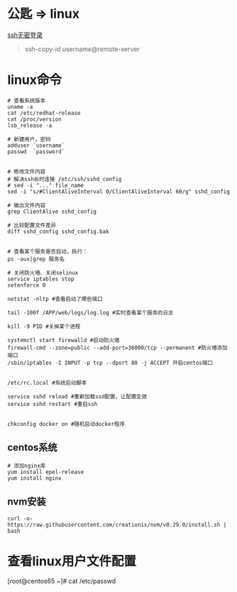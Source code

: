 # 公匙 => linux
[ssh无密登录](https://www.linuxdashen.com/ssh-key%EF%BC%9A%E4%B8%A4%E4%B8%AA%E7%AE%80%E5%8D%95%E6%AD%A5%E9%AA%A4%E5%AE%9E%E7%8E%B0ssh%E6%97%A0%E5%AF%86%E7%A0%81%E7%99%BB%E5%BD%95)
> ssh-copy-id username@remote-server


# linux命令
```
# 查看系统版本
uname -a
cat /etc/redhat-release
cat /proc/version
lsb_release -a

# 新建用户，密码
adduser `username`
passwd  `password`


# 修改文件内容
# 解决ssh长时连接 /etc/ssh/sshd_config
# sed -i "..." file_name
sed -i "s/#ClientAliveInterval 0/ClientAliveInterval 60/g" sshd_config

# 输出文件内容
grep ClientAlive sshd_config

# 比较配置文件差异
diff sshd_config sshd_config.bak


# 查看某个服务是否启动，执行：
ps -aux|grep 服务名

# 关闭防火墙、关闭selinux
service iptables stop
setenforce 0

netstat -nltp #查看启动了哪些端口

tail -100f /APP/web/logs/log.log #实时查看某个服务的日志

kill -9 PID #关掉某个进程

systemctl start firewalld #启动防火墙
firewall-cmd --zone=public --add-port=36000/tcp --permanent #防火墙添加端口
/sbin/iptables -I INPUT -p tcp --dport 80 -j ACCEPT 开启centos端口


/etc/rc.local #系统启动脚本

service sshd reload #重新加载ssd配置，让配置生效
service sshd restart #重启ssh


chkconfig docker on #随机启动docker程序
```

## centos系统
```
# 添加nginx库
yum install epel-release
yum install nginx
```

## nvm安装
```
curl -o- https://raw.githubusercontent.com/creationix/nvm/v0.29.0/install.sh | bash
```

# 查看linux用户文件配置
[root@centos65 ~]# cat /etc/passwd
